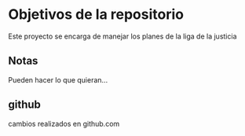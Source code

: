 # Objetivos de la repositorio

Este proyecto se encarga de manejar los planes de la liga de la justicia


## Notas
Pueden hacer lo que quieran...
## github 
cambios realizados en github.com
